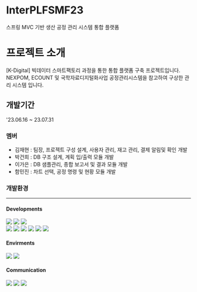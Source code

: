 # InterPLFSMF23

스프링 MVC 기반 생산 공정 관리 시스템 통합 플랫폼


# 프로젝트 소개

[K-Digital] 빅데이터 스마트팩토리 과정을 통한 통합 플랫폼 구축 프로젝트입니다.
NEXPOM, ECOUNT 및 국학자료디지털화사업 공정관리시스템을 참고하여 구상한 관리 시스템 입니다.



## 개발기간
'23.06.16 ~ 23.07.31

### 멤버

 - 김재현 : 팀장, 프로젝트 구성 설계, 사용자 관리, 재고 관리, 결제 알림및 확인 개발
 - 박건희 : DB 구조 설계, 계획 입/출력 모듈 개발
 - 이가은 : DB 샘플관리, 종합 보고서 및 결과 모듈 개발
 - 함민진 : 차트 선택, 공정 명령 및 현황 모듈 개발

### 개발환경
-----
#### Developments
<div>
<img src="https://img.shields.io/badge/java-007396?style=for-the-badge&logo=java&logoColor=white">
<img src="https://img.shields.io/badge/oracle-F80000?style=for-the-badge&logo=oracle&logoColor=white">
<img src="https://img.shields.io/badge/spring-6DB33F?style=for-the-badge&logo=spring&logoColor=white"> 
<br>
<img src="https://img.shields.io/badge/javascript-F7DF1E?style=for-the-badge&logo=javascript&logoColor=black">
<img src="https://img.shields.io/badge/jquery-0769AD?style=for-the-badge&logo=jquery&logoColor=white">
<img src="https://img.shields.io/badge/bootstrap-7952B3?style=for-the-badge&logo=bootstrap&logoColor=white">
<img src="https://img.shields.io/badge/fontawesome-339AF0?style=for-the-badge&logo=fontawesome&logoColor=white">
<img src="https://img.shields.io/badge/html5-E34F26?style=for-the-badge&logo=html5&logoColor=white">
<img src="https://img.shields.io/badge/css-1572B6?style=for-the-badge&logo=css3&logoColor=white">
</div>

#### Envirments
<div>
<img src="https://img.shields.io/badge/sts4.0.0-6DB33F?style=for-the-badge&logo=spring&logoColor=white">
<img src="https://img.shields.io/badge/apache tomcat-F8DC75?style=for-the-badge&logo=apachetomcat&logoColor=black">
</div>

#### Communication
<div>
<img src="https://img.shields.io/badge/notion-000000?style=for-the-badge&logo=notion&logoColor=white">
<img src="https://img.shields.io/badge/github-181717?style=for-the-badge&logo=github&logoColor=white">
<img src="https://img.shields.io/badge/git-F05032?style=for-the-badge&logo=git&logoColor=white">
</div>
